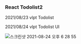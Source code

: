 ### React Todolist2

2021/08/23 vlpt Todolist 


2021/08/24 vlpt Todolist UI


![스크린샷 2021-08-24 오후 6 28 55](https://user-images.githubusercontent.com/78408946/130593028-de962100-9a35-4321-a00c-c4fd01e1a3cd.png)

